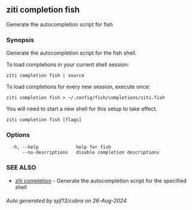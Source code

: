 ## ziti completion fish

Generate the autocompletion script for fish

### Synopsis

Generate the autocompletion script for the fish shell.

To load completions in your current shell session:

	ziti completion fish | source

To load completions for every new session, execute once:

	ziti completion fish > ~/.config/fish/completions/ziti.fish

You will need to start a new shell for this setup to take effect.


```
ziti completion fish [flags]
```

### Options

```
  -h, --help              help for fish
      --no-descriptions   disable completion descriptions
```

### SEE ALSO

* [ziti completion](../completion.md)	 - Generate the autocompletion script for the specified shell

###### Auto generated by spf13/cobra on 26-Aug-2024
